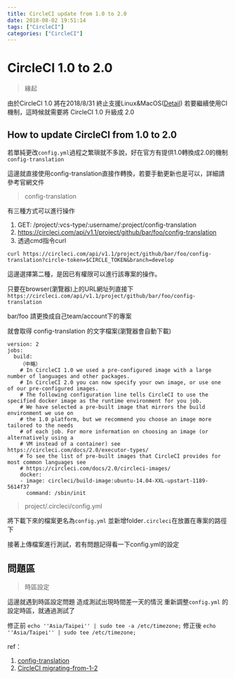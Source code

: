 ```yaml
---
title: CircleCI update from 1.0 to 2.0
date: 2018-08-02 19:51:14
tags: ["CircleCI"]
categories: ["CircleCI"]
---
```

# CircleCI 1.0 to 2.0

> 緣起

由於CircleCI 1.0 將在2018/8/31 終止支援Linux&MacOS([Detail](https://circleci.com/blog/sunsetting-1-0/))
若要繼續使用CI機制，這時候就需要將 CircleCI 1.0 升級成 2.0

## How to update CircleCI from 1.0 to 2.0 
<!--more-->
若單純更改`config.yml`過程之繁瑣就不多說，好在官方有提供1.0轉換成2.0的機制`config-translation`

這邊就直接使用config-translation直接作轉換，若要手動更新也是可以，詳細請參考官網文件

> config-translation

有三種方式可以進行操作
1. GET: /project/:vcs-type/:username/:project/config-translation
2. https://circleci.com/api/v1.1/project/github/bar/foo/config-translation
3. 透過cmd指令curl

```shell= 
curl https://circleci.com/api/v1.1/project/github/bar/foo/config-translation?circle-token=$CIRCLE_TOKEN&branch=develop
```

這邊選擇第二種，是因已有權限可以進行該專案的操作。

只要在browser(瀏覽器)上的URL網址列直接下
`https://circleci.com/api/v1.1/project/github/bar/foo/config-translation`

bar/foo 請更換成自己team/account下的專案

就會取得 config-translation 的文字檔案(瀏覽器會自動下載)

```yaml= config-translation
version: 2
jobs:
  build:
    （中略）
    # In CircleCI 1.0 we used a pre-configured image with a large number of languages and other packages.
    # In CircleCI 2.0 you can now specify your own image, or use one of our pre-configured images.
    # The following configuration line tells CircleCI to use the specified docker image as the runtime environment for you job.
    # We have selected a pre-built image that mirrors the build environment we use on
    # the 1.0 platform, but we recommend you choose an image more tailored to the needs
    # of each job. For more information on choosing an image (or alternatively using a
    # VM instead of a container) see https://circleci.com/docs/2.0/executor-types/
    # To see the list of pre-built images that CircleCI provides for most common languages see
    # https://circleci.com/docs/2.0/circleci-images/
    docker:
    - image: circleci/build-image:ubuntu-14.04-XXL-upstart-1189-5614f37
      command: /sbin/init
```

> project/.circleci/config.yml

將下載下來的檔案更名為`config.yml` 並新增folder`.circleci`在放置在專案的路徑下 

接著上傳檔案進行測試，若有問題記得看一下config.yml的設定

## 問題區
>時區設定

這邊就遇到時區設定問題 造成測試出現時間差一天的情況
重新調整`config.yml` 的設定時區，就通過測試了

修正前
`echo ''Asia/Taipei'' | sudo tee -a /etc/timezone;`
修正後
`echo ''Asia/Taipei'' | sudo tee /etc/timezone;`

ref：
1. [config-translation](https://circleci.com/docs/2.0/config-translation/#using-config-translation)
2. [CircleCI migrating-from-1-2](https://circleci.com/docs/2.0/migrating-from-1-2/)